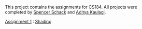 This project contains the assignments for CS184. All projects were completed by [Spencer Schack](http://inst.eecs.berkeley.edu/~cs184-cf/) and [Aditya Kaulagi](http://inst.eecs.berkeley.edu/~cs184-ea/).

[Assignment 1](http://inst.cs.berkeley.edu/~cs184-ea/a1.html) : [Shading](http://inst.eecs.berkeley.edu/~cs184/sp14/assignments/ass1/assignment-01.pdf)